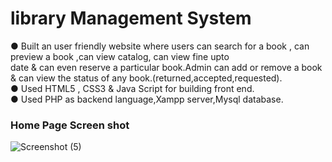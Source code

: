 # library Management System

● Built an user friendly website where users can search for a book , can preview a book ,can view catalog, can view fine upto  
date & can even reserve a particular book.Admin can add or remove a book & can view the status of any 
book.(returned,accepted,requested).  
● Used HTML5 , CSS3 & Java Script for building front end.  
● Used PHP as backend language,Xampp server,Mysql database.


### Home Page Screen shot

![Screenshot (5)](https://user-images.githubusercontent.com/63582758/130431553-199803c7-6649-44dc-9b49-e8edfa8d519c.png)





